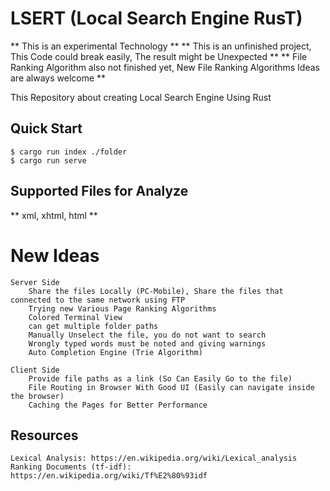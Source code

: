 # LSERT (Local Search Engine RusT)

** This is an experimental Technology **
** This is an unfinished project, This Code could break easily, The result might be Unexpected **
** File Ranking Algorithm also not finished yet, New File Ranking Algorithms Ideas are always welcome **

This Repository about creating Local Search Engine Using Rust

## Quick Start
```console
$ cargo run index ./folder
$ cargo run serve 
```
## Supported Files for Analyze
** xml, xhtml, html **

# New Ideas
    Server Side
        Share the files Locally (PC-Mobile), Share the files that connected to the same network using FTP
        Trying new Various Page Ranking Algorithms
        Colored Terminal View
        can get multiple folder paths
        Manually Unselect the file, you do not want to search
        Wrongly typed words must be noted and giving warnings
        Auto Completion Engine (Trie Algorithm)
        
    Client Side
        Provide file paths as a link (So Can Easily Go to the file)
        File Routing in Browser With Good UI (Easily can navigate inside the browser)
        Caching the Pages for Better Performance

## Resources
    Lexical Analysis: https://en.wikipedia.org/wiki/Lexical_analysis
    Ranking Documents (tf-idf): https://en.wikipedia.org/wiki/Tf%E2%80%93idf

